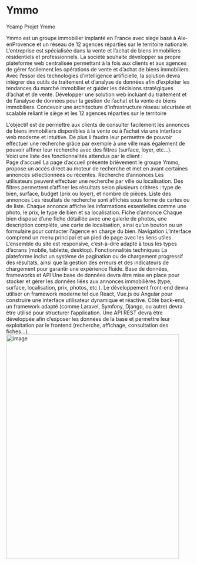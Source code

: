 # Ymmo
Ycamp Projet Ymmo 
 
Ymmo est un groupe immobilier implanté en France avec siège basé à Aix-enProvence et un réseau de 12 agences réparties sur le territoire nationale. L’entreprise est spécialisée dans la vente et l’achat de biens immobiliers résidentiels et professionnels. 
La société souhaite développer sa propre plateforme web centralisée permettant à la fois aux clients et aux agences de gérer facilement les opérations de vente et d’achat de biens immobiliers. 
Avec l’essor des technologies d’intelligence artificielle, la solution devra intégrer des outils de traitement et d’analyse de données afin d’exploiter les tendances du marché immobilier et guider les décisions stratégiques d’achat et de vente. 
Développer une solution web incluant du traitement et de l’analyse de données pour la gestion de l’achat et la vente de biens immobiliers. 
Concevoir une architecture d’infrastructure réseau sécurisée et scalable reliant le siège et les 12 agences réparties sur le territoire 
 
 
L’objectif est de permettre aux clients de consulter facilement les annonces de biens immobiliers disponibles à la vente ou à l’achat via une interface web moderne et intuitive. De plus il faudra leur permettre de pouvoir effectuer une recherche grâce par exemple à une ville mais également de pouvoir affiner leur recherche avec des filtres (surface, loyer, etc…).  
Voici une liste des fonctionnalités attendus par le client :  
Page d’accueil 
La page d’accueil présente brièvement le groupe Ymmo, propose un accès direct au moteur de recherche et met en avant certaines annonces sélectionnées ou récentes. 
Recherche d’annonces 
Les utilisateurs peuvent effectuer une recherche par ville ou localisation. Des filtres permettent d’affiner les résultats selon plusieurs critères : type de bien, surface, budget (prix ou loyer), et nombre de pièces. 
Liste des annonces 
Les résultats de recherche sont affichés sous forme de cartes ou de liste. Chaque annonce affiche les informations essentielles comme une photo, le prix, le type de bien et sa localisation. 
Fiche d’annonce 
Chaque bien dispose d’une fiche détaillée avec une galerie de photos, une description complète, une carte de localisation, ainsi qu’un bouton ou un formulaire pour contacter l’agence en charge du bien. 
Navigation 
L’interface comprend un menu principal et un pied de page avec les liens utiles. L’ensemble du site est responsive, c’est-à-dire adapté à tous les types d’écrans (mobile, tablette, desktop). 
Fonctionnalités techniques 
La plateforme inclut un système de pagination ou de chargement progressif des résultats, ainsi que la gestion des erreurs et des indicateurs de chargement pour garantir une expérience fluide. 
Base de données, frameworks et API 
Une base de données devra être mise en place pour stocker et gérer les données liées aux annonces immobilières (type, surface, localisation, prix, photos, etc.). 
Le développement front-end devra utiliser un framework moderne tel que React, Vue.js ou Angular pour construire une interface utilisateur dynamique et réactive. 
Côté back-end, un framework adapté (comme Laravel, Symfony, Django, ou autre) devra être utilisé pour structurer l’application. Une API REST devra être développée afin d’exposer les données de la base et permettre leur exploitation par le frontend (recherche, affichage, consultation des fiches…). 
<img width="470" height="609" alt="image" src="https://github.com/user-attachments/assets/daab6f71-9d4e-4fac-aa62-7bf975669c12" />
